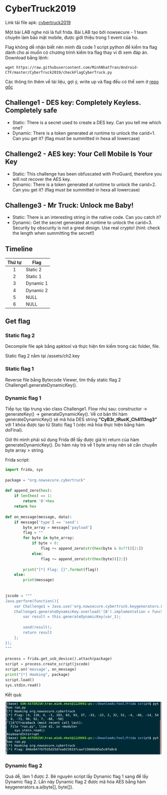 # CyberTruck2019

Link tải file apk: [cybertruck2019](https://github.com/MinhNhatTran/Android-CTF/blob/master/CyberTruck2019/cybertruck19.apk)

Một bài LAB nghe nói là full frida. Bài LAB tạo bởi nowsecure - 1 team chuyên làm bảo mật mobile, được giới thiệu trong 1 event của họ.

Flag không dễ nhận biết nên mình đã code 1 script python để kiểm tra flag dành cho ai muốn có chương trình kiểm tra flag thay vì đi xem đáp án. Download bằng lệnh:

```
wget https://raw.githubusercontent.com/MinhNhatTran/Android-CTF/master/CyberTruck2019/checkFlagCyberTruck.py
```

Các thông tin thêm về tài liệu, gợi ý, write up và flag đều có thể xem ở [repo gốc](https://github.com/nowsecure/cybertruckchallenge19)

## Challenge1 - DES key: Completely Keyless. Completely safe
- Static: There is a secret used to create a DES key. Can you tell me which one?
- Dynamic: There is a token generated at runtime to unlock the carid=1. Can you get it? (flag must be summitted in hexa all lowercase)

## Challenge2 - AES key: Your Cell Mobile Is Your Key
- Static: This challenge has been obfuscated with ProGuard, therefore you will not recover the AES key.
- Dynamic: There is a token generated at runtime to unlock the carid=2. Can you get it? (flag must be summitted in hexa all lowercase)

## Challenge3 - Mr Truck: Unlock me Baby!
- Static: There is an interesting string in the native code. Can you catch it?
- Dynamic: Get the secret generated at runtime to unlock the carid=3. Security by obscurity is not a great design. Use real crypto! (hint: check the length when summitting the secret!)

## Timeline

| Thứ tự | Flag      |
|:------:|-----------|
| 1      | Static 2  |
| 2      | Static 1  |
| 3      | Dynamic 1 |
| 4      | Dynamic 2 |
| 5      | NULL      |
| 6      | NULL      |

## Get flag

### Static flag 2

Decompile file apk bằng apktool và thực hiện tìm kiếm trong các folder, file.

Static flag 2 nằm tại /assets/ch2.key

### Static flag 1

Reverse file bằng Bytecode Viewer, tìm thấy static flag 2 Challenge1.generateDynamicKey().

### Dynamic flag 1

Tiếp tục tập trung vào class Challenge1. Flow như sau: constructor -> generateKey() -> generateDynamicKey(). Về cơ bản thì hàm generateDynamicKey() sẽ mã hóa DES string **"CyB3r_tRucK_Ch4113ng3"** với 1 khóa được tạo từ Static flag 1 (việc mã hóa thực hiện bằng hàm doFinal).

Giờ thì mình phải sử dụng Frida để lấy được giá trị return của hàm generateDynamicKey(). Do hàm này trả về 1 byte array nên sẽ cần chuyển byte array > string.

Frida script:
```python
import frida, sys

package = "org.nowsecure.cybertruck"

def append_zero(hex):
	if len(hex) == 1:
		return '0'+hex
	return hex

def on_message(message, data):
	if message['type'] == 'send':
		byte_array = message['payload']
		flag = ""
		for byte in byte_array:
			if byte < 0:
				flag += append_zero(str(hex(byte & 0xff))[2:])
			else:
				flag += append_zero(str(hex(byte))[2:])

		print("[*] Flag: {}".format(flag))
	else:
		print(message)
	

jscode = """
Java.perform(function(){
	var Challenge1 = Java.use('org.nowsecure.cybertruck.keygenerators.Challenge1');
	Challenge1.generateDynamicKey.overload('[B').implementation = function(var_1){
		var result = this.generateDynamicKey(var_1);

		send(result);
		return result 
	};
});
"""

process = frida.get_usb_device().attach(package)
script = process.create_script(jscode)
script.on('message', on_message)
print("[*] Hooking", package)
script.load()
sys.stdin.read()
```

Kết quả:

![](https://github.com/MinhNhatTran/Android-CTF/blob/master/CyberTruck2019/image/cybertruck-3.png)

### Dynamic flag 2

Quá dễ, làm 1 được 2. Bê nguyên script lấy Dynamic flag 1 sang để lấy Dynamic flag 2. Lần này Dynamic flag 2 được mã hóa AES bằng hàm keygenerators.a.a(byte[], byte[]).

